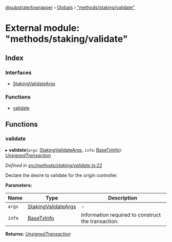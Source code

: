 [@substrate/txwrapper](../README.md) › [Globals](../globals.md) › ["methods/staking/validate"](_methods_staking_validate_.md)

# External module: "methods/staking/validate"

## Index

### Interfaces

* [StakingValidateArgs](../interfaces/_methods_staking_validate_.stakingvalidateargs.md)

### Functions

* [validate](_methods_staking_validate_.md#validate)

## Functions

###  validate

▸ **validate**(`args`: [StakingValidateArgs](../interfaces/_methods_staking_validate_.stakingvalidateargs.md), `info`: [BaseTxInfo](../interfaces/_util_types_.basetxinfo.md)): *[UnsignedTransaction](../interfaces/_util_types_.unsignedtransaction.md)*

*Defined in [src/methods/staking/validate.ts:22](https://github.com/paritytech/txwrapper/blob/1897b31/src/methods/staking/validate.ts#L22)*

Declare the desire to validate for the origin controller.

**Parameters:**

Name | Type | Description |
------ | ------ | ------ |
`args` | [StakingValidateArgs](../interfaces/_methods_staking_validate_.stakingvalidateargs.md) | - |
`info` | [BaseTxInfo](../interfaces/_util_types_.basetxinfo.md) | Information required to construct the transaction.  |

**Returns:** *[UnsignedTransaction](../interfaces/_util_types_.unsignedtransaction.md)*
